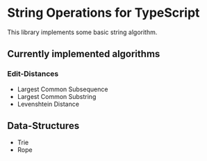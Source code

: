 # String Operations for TypeScript

This library implements some basic string algorithm.

## Currently implemented algorithms
### Edit-Distances
 * Largest Common Subsequence
 * Largest Common Substring
 * Levenshtein Distance

## Data-Structures
 * Trie
 * Rope